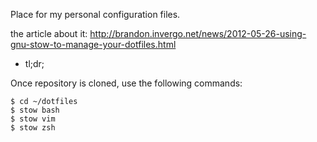 Place for my personal configuration files.

the article about it: 
http://brandon.invergo.net/news/2012-05-26-using-gnu-stow-to-manage-your-dotfiles.html


* tl;dr;

Once repository is cloned, use the following commands:
```
$ cd ~/dotfiles
$ stow bash
$ stow vim
$ stow zsh
```
